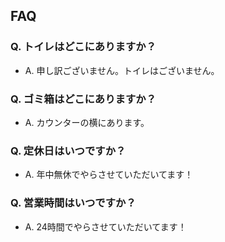 ## FAQ

### Q. トイレはどこにありますか？
- A. 申し訳ございません。トイレはございません。

### Q. ゴミ箱はどこにありますか？
- A. カウンターの横にあります。

### Q. 定休日はいつですか？
- A. 年中無休でやらさせていただいてます！

### Q. 営業時間はいつですか？
- A. 24時間でやらさせていただいてます！